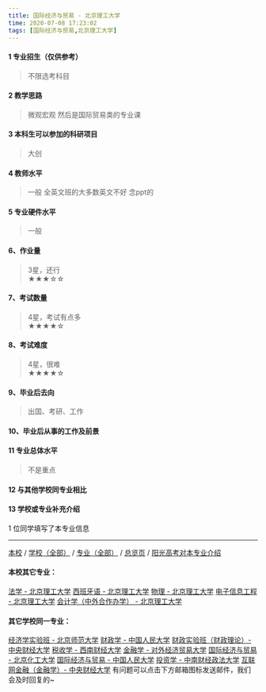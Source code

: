 ```yaml
---
title: 国际经济与贸易 - 北京理工大学
time: 2020-07-08 17:23:02
tags: [国际经济与贸易,北京理工大学]
---
```

#### 1 专业招生（仅供参考）  
> 不限选考科目 

#### 2 教学思路  
> 微观宏观 然后是国际贸易类的专业课



#### 3 本科生可以参加的科研项目  
>  大创



#### 4 教师水平
> 一般 全英文班的大多数英文不好 念ppt的



#### 5 专业硬件水平
> 一般



#### 6、作业量
> 3星，还行  
★★★☆☆



#### 7、考试数量  
> 4星，考试有点多   
★★★★☆



#### 8、考试难度  
> 4星，很难   
★★★★☆



#### 9、毕业后去向  
> 出国、考研、工作



#### 10、毕业后从事的工作及前景  
>  



#### 11 专业总体水平 
> 不是重点

#### 12 与其他学校同专业相比
> 

#### 13 学校或专业补充介绍
> 

1 位同学填写了本专业信息
***
[本校](https://univgo.github.io/2020/07/08/北京理工大学) / [学校（全部）](https://univgo.github.io/2020/07/09/学校汇总页) / [专业（全部）](https://univgo.github.io/2020/07/09/专业汇总页) / [总览页](https://univgo.github.io/2020/07/09/总览) / [阳光高考对本专业介绍](http://gaokao.chsi.com.cn/sch/zyk/view.do?schId=73394542&specId=73381083)
#### 本校其它专业：
[法学 - 北京理工大学](https://univgo.github.io/2020/07/08/法学%20-%20北京理工大学)
[西班牙语 - 北京理工大学](https://univgo.github.io/2020/07/08/西班牙语%20-%20北京理工大学)
[物理 - 北京理工大学](https://univgo.github.io/2020/07/08/物理%20-%20北京理工大学)
[电子信息工程 - 北京理工大学](https://univgo.github.io/2020/07/08/电子信息%20-%20北京理工大学)
[会计学（中外合作办学） - 北京理工大学](https://univgo.github.io/2020/07/08/会计学中外合作办学%20-%20北京理工大学)

#### 其它学校同一专业：
[经济学实验班 - 北京师范大学](https://univgo.github.io/2020/07/08/经济学实验班%20-%20北京师范大学)
[财政学 - 中国人民大学](https://univgo.github.io/2020/07/08/财政学%20-%20中国人民大学)
[财政实验班（财政理论）- 中央财经大学](https://univgo.github.io/2020/07/08/财政实验班（财政理论）-%20%20中央财经大学)
[税收学 - 西南财经大学](https://univgo.github.io/2020/07/08/税收学%20-%20西南财经大学)
[金融学 - 对外经济贸易大学](https://univgo.github.io/2020/07/08/金融学%20-%20对外经济贸易大学)
[国际经济与贸易 - 北京化工大学](https://univgo.github.io/2020/07/08/国际经济与贸易%20-%20北京化工大学)
[国际经济与贸易 - 中国人民大学](https://univgo.github.io/2020/07/08/国际经济与贸易%20-%20中国人民大学)
[投资学 - 中南财经政法大学](https://univgo.github.io/2020/07/08/投资学%20-%20中南财经政法大学)
[互联网金融（金融学）- 中央财经大学](https://univgo.github.io/2020/07/08/互联网金融（金融学）-%20%20中央财经大学)
有问题可以点击下方邮箱图标发送邮件，我们会及时回复的~